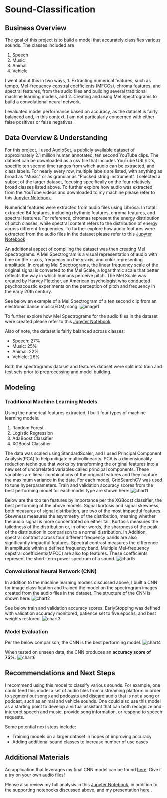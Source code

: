 # Sound-Classification

## Business Overview
The goal of this project is to build a model that accurately classifies various sounds. The classes included are 
1. Speech
2. Music
3. Animal
4. Vehicle 

I went about this in two ways, 1. Extracting numerical features, such as tempo, Mel-frequency cepstral coefficients (MFCCs), chroma features, and spectral features, from the audio files and building several traditional machine learning models, and 2. Creating and using Mel Spectrograms to build a convolutional neural network.

I evaluated model performance based on accuracy, as the dataset is fairly balanced and, in this context, I am not particularly concerned with either false positives or false negatives. 

## Data Overview & Understanding
For this project, I used [AudioSet](https://research.google.com/audioset/), a publicly available dataset of approximately 2.1 million human annotated, ten second YouTube clips. The dataset can be downloaded as a csv file that includes YouTube URL/ID's, specific ten second time ranges from which audio can be extracted, and class labels. For nearly every row, multiple labels are listed, with anything as broad as "Music" or as granular as "Plucked string instrument". I selected a subset of the larger dataset, focusing specifically on the four relatively broad classes listed above. To further explore how audio was extracted from the YouTube videos and downloaded to my machine please refer to this [Jupyter Notebook](./Audio_Pull.ipynb). 

Numerical features were extracted from audio files using Librosa. In total I extracted 64 features, including rhythmic features, chroma features, and spectral features. For reference, chromas represent the energy distribution of pitch classes, while spectral content refers to the distribution of energy across different frequencies. To further explore how audio features were extracted from the audio files in the dataset please refer to this [Jupyter Notebook](./Feature_Extraction.ipynb)

An additional aspect of compiling the dataset was then creating Mel Spectrograms. A Mel Spectrogram is a visual representation of audio with time on the x-axis, frequency on the y-axis, and color representing amplitude. In creating Mel Spectrograms, the linear frequency scale of the original signal is converted to the Mel Scale, a logarithmic scale that better reflects the way in which humans perceive pitch. The Mel Scale was created by Harvey Fletcher, an American psychologist who conducted psychoacoustic experiments on the perception of pitch and frequency in the early 20th century.

See below an example of a Mel Spectrogram of a ten second clip from an electronic dance music(EDM) song:
![image1](./spectrogram/sample_spec_ax.png)

To further explore how Mel Spectrograms for the audio files in the dataset were created please refer to this [Jupyter Notebook](./Spectrogram_Build.ipynb)

Also of note, the dataset is fairly balanced across classes:
* Speech: 27%
* Music: 25%
* Animal: 22%
* Vehicle: 26%

Both the spectrograms dataset and features dataset were split into train and test sets prior to preprocessing and model building.

## Modeling

### Traditional Machine Learning Models
Using the numerical features extracted, I built four types of machine learning models.
1. Random Forest
2. Logistic Regression
3. AdaBoost Classifier
4. XGBoost Classifier

The data was scaled using StandardScaler, and I used Principal Component Analysis(PCA) to help mitigate multicollinearity. PCA is a dimensionality reduction technique that works by transforming the original features into a new set of uncorrelated variables called principal components. These variables are linear combinations of the original features and they capture the maximum variance in the data. For each model, GridSearchCV was used to tune hyperparameters. Train and validation accuracy scores from the best performing model for each model type are shown here:
![chart1](./visualizations/model_comparison_excl_cnn.png)

Below are the top ten features by importance per the XGBoost classifier, the best performing of the above models. Signal kurtosis and signal skewness, both measures of signal distribution, are two of the most impactful features. Skewness measures the asymmetry of the distribution, meaning whether the audio signal is more concentrated on either tail. Kurtosis measures the tailedness of the distribution or, in other words, the sharpness of the peak of the distribution in comparison to a normal distribution. In Addition, spectral contrast across four different frequency bands are also significantly impactful features. Spectral contrast measures the difference in amplitude within a defined frequency band. Multiple Mel-frequency cepstral coefficients(MFCC) are also top features. These coefficients represent the short-term power spectrum of a sound.
![chart5](./visualizations/feature_importance.png)

### Convolutional Neural Network (CNN)
In addition to the machine learning models discussed above, I built a CNN for image classification and trained the model on the spectrogram images created from the audio files in the dataset. The structure of the CNN is shown here:
![chart2](./visualizations/cnn_summary.png)

See below train and validation accuracy scores. EarlyStopping was defined with validation accuracy monitored, patience set to five epochs, and best weights restored.
![chart3](./visualizations/cnn_acc_hist.png)

### Model Evaluation
Per the below comparison, the CNN is the best performing model.
![chart4](./visualizations/model_comparison.png)

When tested on unseen data, the CNN produces an **accuracy score of 75%**.
![chart6](./visualizations/finalmod_confmatrix_test.png)

## Recommendations and Next Steps
I recommend using this model to classify various sounds. For example, one could feed this model a set of audio files from a streaming platform in order to segment out songs and podcasts and discard audio that is not a song or podcast, such as animal and vehicle sounds. One could also use this model as a starting point to develop a virtual assistant that can both recognize and interpret speech and music, provide song information, or respond to speech requests.

Some potential next steps include:
* Training models on a larger dataset in hopes of improving accuracy
* Adding additional sound classes to increase number of use cases

## Additional Materials
An application that leverages my final CNN model can be found [here](https://sound-classifier-app.streamlit.app/). Give it a try on your own audio files!

Please also review my full analysis in this [Jupyter Notebook](./Sound_Classifier_Models.ipynb), in addition to the supporting notebooks discussed above, and my presentation [here](./Sound_Classification_Presentation.pdf) . 



